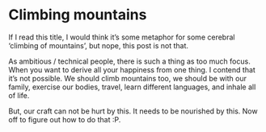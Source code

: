 # Climbing mountains


If I read this title, I would think it’s some metaphor for some cerebral
‘climbing of mountains’, but nope, this post is not that.

As ambitious / technical people, there is such a thing as too much focus. When
you want to derive all your happiness from one thing. I contend that it’s not
possible. We should climb mountains too, we should be with our family,
exercise our bodies, travel, learn different languages, and inhale all of
life.

But, our craft can not be hurt by this. It needs to be nourished by this. Now
off to figure out how to do that :P.

